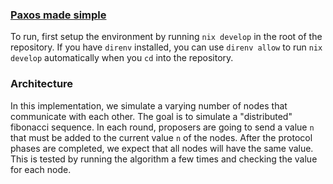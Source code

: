 ### [Paxos made simple](https://lamport.azurewebsites.net/pubs/paxos-simple.pdf)

To run, first setup the environment by running `nix develop` in the root of the repository. If you have `direnv` installed, you can use `direnv allow` to run `nix develop` automatically when you `cd` into the repository.

### Architecture
In this implementation, we simulate a varying number of nodes that communicate with each other. The goal is to simulate a "distributed" fibonacci sequence.
In each round, proposers are going to send a value `n` that must be added to the current value `n` of the nodes. 
After the protocol phases are completed, we expect that all nodes will have the same value. This is tested by running the algorithm a few times and checking the value for each node.

